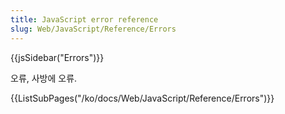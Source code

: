 ```yaml
---
title: JavaScript error reference
slug: Web/JavaScript/Reference/Errors
---
```

{{jsSidebar("Errors")}}

오류, 사방에 오류.

{{ListSubPages("/ko/docs/Web/JavaScript/Reference/Errors")}}
